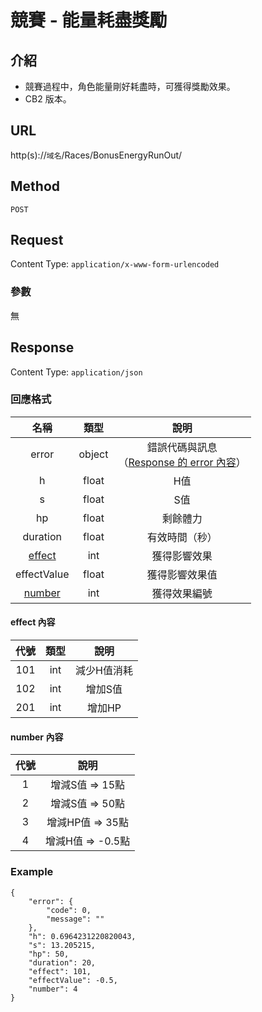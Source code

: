 # 競賽 - 能量耗盡獎勵

## 介紹

- 競賽過程中，角色能量剛好耗盡時，可獲得獎勵效果。
- CB2 版本。

## URL

http(s)://`域名`/Races/BonusEnergyRunOut/

## Method

`POST`

## Request

Content Type: `application/x-www-form-urlencoded`

### 參數

無

## Response

Content Type: `application/json`

### 回應格式

| 名稱 | 類型 | 說明 |
|:-:|:-:|:-:|
| error | object | 錯誤代碼與訊息<br>（[Response 的 error 內容](../response.md#error)） |
| h | float | H值 |
| s | float | S值 |
| hp | float | 剩餘體力 |
| duration | float | 有效時間（秒）|
| [effect](#effect) | int | 獲得影響效果 |
| effectValue | float | 獲得影響效果值 |
| [number](#number) | int | 獲得效果編號 |

#### <span id="effect">effect 內容</span>

| 代號 | 類型 | 說明 |
|:-:|:-:|:-:|
| 101 | int | 減少H值消耗 |
| 102 | int | 增加S值 |
| 201 | int | 增加HP |

#### <span id="number">number 內容</span>

| 代號 | 說明 |
|:-:|:-:|
| 1 | 增減S值 => 15點 |
| 2 | 增減S值 => 50點 |
| 3 | 增減HP值 => 35點 |
| 4 | 增減H值 => -0.5點 |


### Example
	{
	    "error": {
	        "code": 0,
	        "message": ""
	    },
	    "h": 0.6964231220820043,
	    "s": 13.205215,
	    "hp": 50,
	    "duration": 20,
	    "effect": 101,
	    "effectValue": -0.5,
	    "number": 4
	}